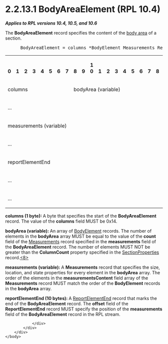 <html dir="LTR" xmlns:mshelp="http://msdn.microsoft.com/mshelp" xmlns:ddue="http://ddue.schemas.microsoft.com/authoring/2003/5" xmlns:xlink="http://www.w3.org/1999/xlink" xmlns:tool="http://www.microsoft.com/tooltip">
    <head>
        <meta http-equiv="Content-Type" content="text/html; CHARSET=utf-8"></meta>
        <meta name="save" content="history"></meta>
        <title>2.2.13.1 BodyAreaElement (RPL 10.4)</title>
        <xml>
            <mshelp:toctitle title="2.2.13.1 BodyAreaElement (RPL 10.4)"></mshelp:toctitle>
            <mshelp:rltitle title="[MS-RPL]: BodyAreaElement (RPL 10.4)"></mshelp:rltitle>
            <mshelp:keyword index="A" term="c77c3eea-fb02-45ba-b220-6995e0c9405a"></mshelp:keyword>
            <mshelp:attr name="DCSext.ContentType" value="open specification"></mshelp:attr>
            <mshelp:attr name="AssetID" value="c77c3eea-fb02-45ba-b220-6995e0c9405a"></mshelp:attr>
            <mshelp:attr name="TopicType" value="kbRef"></mshelp:attr>
            <mshelp:attr name="DCSext.Title" value="[MS-RPL]: BodyAreaElement (RPL 10.4)" />
        </xml>
    </head>
    <body>
        <div id="header">
            <h1 class="heading">2.2.13.1 BodyAreaElement (RPL 10.4)</h1>
        </div>
        <div id="mainSection">
            <div id="mainBody">
                <div id="allHistory" class="saveHistory"></div>
                <div id="sectionSection0" class="section" name="collapseableSection">
                    

<p><b><i>Applies to RPL versions 10.4, 10.5, and 10.6</i></b></p>

<p>The <b>BodyAreaElement</b> record specifies the content of
the <a href="75ae48f7-746b-4b41-919c-6699fa28b3ef.html#gt_575a1308-df3d-4439-a039-54feac0baf23">body area</a> of a
section.            </p>

<dl>
<dd>
<div><pre> BodyAreaElement = columns *BodyElement Measurements ReportElementEnd
</pre></div>
</dd></dl>

<table>
 <tr>
  <th><p><br>0</p></th>
  <th><p><br>1</p></th>
  <th><p><br>2</p></th>
  <th><p><br>3</p></th>
  <th><p><br>4</p></th>
  <th><p><br>5</p></th>
  <th><p><br>6</p></th>
  <th><p><br>7</p></th>
  <th><p><br>8</p></th>
  <th><p><br>9</p></th>
  <th><p>1<br>0</p></th>
  <th><p><br>1</p></th>
  <th><p><br>2</p></th>
  <th><p><br>3</p></th>
  <th><p><br>4</p></th>
  <th><p><br>5</p></th>
  <th><p><br>6</p></th>
  <th><p><br>7</p></th>
  <th><p><br>8</p></th>
  <th><p><br>9</p></th>
  <th><p>2<br>0</p></th>
  <th><p><br>1</p></th>
  <th><p><br>2</p></th>
  <th><p><br>3</p></th>
  <th><p><br>4</p></th>
  <th><p><br>5</p></th>
  <th><p><br>6</p></th>
  <th><p><br>7</p></th>
  <th><p><br>8</p></th>
  <th><p><br>9</p></th>
  <th><p>3<br>0</p></th>
  <th><p><br>1</p></th>
 </tr>
 <tr>
  <td colspan="8">
  <p>columns</p>
  </td>
  <td colspan="24">
  <p>bodyArea
  (variable)</p>
  </td>
 </tr>
 <tr>
  <td colspan="32">
  <p>...</p>
  </td>
 </tr>
 <tr>
  <td colspan="32">
  <p>measurements
  (variable)</p>
  </td>
 </tr>
 <tr>
  <td colspan="32">
  <p>...</p>
  </td>
 </tr>
 <tr>
  <td colspan="32">
  <p>reportElementEnd</p>
  </td>
 </tr>
 <tr>
  <td colspan="32">
  <p>...</p>
  </td>
 </tr>
 <tr>
  <td colspan="16">
  <p>...</p>
  </td>
  
 </tr>
</table>

<p><b>columns (1 byte): </b>A byte that specifies the
start of the <b>BodyAreaElement</b> record. The value of the <b>columns</b>
field MUST be 0x14.</p>

<p><b>bodyArea (variable): </b>An array of <a href="fd0b6a17-7759-4674-aa84-bec51908f314.html">BodyElement</a> records. The
number of elements in the <b>bodyArea</b> array MUST be equal to the value of
the <b>count</b> field of the <a href="5c5210d9-a82b-4040-8e79-800e2ee51b52.html">Measurements</a> record
specified in the <b>measurements</b> field of the <b>BodyAreaElement</b>
record. The number of elements MUST NOT be greater than the <b>ColumnCount</b>
property specified in the <a href="fcc4e2ea-6155-4426-80fa-7859b51a8394.html">SectionProperties</a>
record.<a id="Appendix_A_Target_8"></a><a href="1d022514-2a2f-41df-b2f8-36f19e474fa5.html#Appendix_A_8" aria-label="Product behavior note 8">&lt;8&gt;</a></p>

<p><b>measurements (variable): </b>A <b>Measurements</b>
record that specifies the size, location, and state properties for every
element in the <b>bodyArea</b> array. The order of the elements in the <b>measurementsContent</b>
field array of the <b>Measurements</b> record MUST match the order of the <b>BodyElement</b>
records in the <b>bodyArea</b> array.</p>

<p><b>reportElementEnd (10 bytes): </b>A <a href="75f1a870-2f17-4806-b286-e67c7239e103.html">ReportElementEnd</a> record
that marks the end of the <b>BodyAreaElement</b> record. The <b>offset</b>
field of the <b>ReportElementEnd</b> record MUST specify the position of the <b>measurements</b>
field of the <b>BodyAreaElement</b> record in the RPL stream.</p>


                </div>
            </div>
        </div>
    </body>
</html>